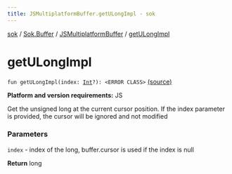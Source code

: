 ```yaml
---
title: JSMultiplatformBuffer.getULongImpl - sok
---
```


[sok](../../index.html) / [Sok.Buffer](../index.html) / [JSMultiplatformBuffer](index.html) / [getULongImpl](./get-u-long-impl.html)

# getULongImpl

`fun getULongImpl(index: `[`Int`](https://kotlinlang.org/api/latest/jvm/stdlib/kotlin/-int/index.html)`?): <ERROR CLASS>` [(source)](https://github.com/SeekDaSky/Sok/tree/master/js/sok-js/src/Sok/Buffer/JSMultiplateformBuffer.kt#L150)

**Platform and version requirements:** JS

Get the unsigned long at the current cursor position. If the index parameter is provided, the cursor will be ignored and not modified

### Parameters

`index` - index of the long, buffer.cursor is used if the index is null

**Return**
long

